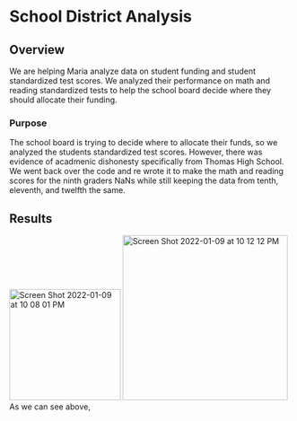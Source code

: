 # School District Analysis
## Overview 
We are helping Maria analyze data on student funding and student standardized test scores. We analyzed their performance on math and reading standardized tests to help the school board decide where they should allocate their funding. 
### Purpose
The school board is trying to decide where to allocate their funds, so we analyzed the students standardized test scores. However, there was evidence of acadmenic dishonesty specifically from Thomas High School. We went back over the code and re wrote it to make the math and reading scores for the ninth graders NaNs while still keeping the data from tenth, eleventh, and twelfth the same. 
## Results
<img width="198" alt="Screen Shot 2022-01-09 at 10 08 01 PM" src="https://user-images.githubusercontent.com/95194554/149700002-92de0c5c-c0ea-4aa7-a5e4-d995ee406000.png">
<img width="294" alt="Screen Shot 2022-01-09 at 10 12 12 PM" src="https://user-images.githubusercontent.com/95194554/149700012-942c9fc4-022c-43d4-9fae-552b71e52542.png">
As we can see above, 
